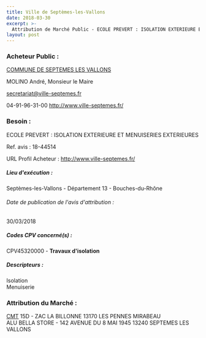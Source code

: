 ```yaml
---
title: Ville de Septèmes-les-Vallons
date: 2018-03-30
excerpt: >-
  Attribution de Marché Public - ECOLE PREVERT : ISOLATION EXTERIEURE ET MENUISERIES EXTERIEURES
layout: post
---
```


### Acheteur Public : 
<a href="/acheteur-32/siren-211301064"> COMMUNE DE SEPTEMES LES VALLONS</a><br/>

MOLINO André, Monsieur le Maire

secretariat@ville-septemes.fr

04-91-96-31-00
http://www.ville-septemes.fr/
### Besoin :

ECOLE PREVERT : ISOLATION EXTERIEURE ET MENUISERIES EXTERIEURES

Ref. avis : 18-44514

URL Profil Acheteur : http://www.ville-septemes.fr/

##### Lieu d'exécution :

Septèmes-les-Vallons - Département 13 - Bouches-du-Rhône

###### Date de publication de l'avis d'attribution : 
30/03/2018

##### Codes CPV concerné(s) :
CPV45320000 - **Travaux d'isolation** <br/>

##### Descripteurs :
Isolation <br/>
Menuiserie <br/>

### Attribution du Marché :
<a href="/entreprise-267/siren-534022389"> CMT</a>    15D - ZAC LA BILLONNE 13170 LES PENNES MIRABEAU <br/>
ALU BELLA STORE - 142 AVENUE DU 8 MAI 1945 13240 SEPTEMES LES VALLONS <br/>
